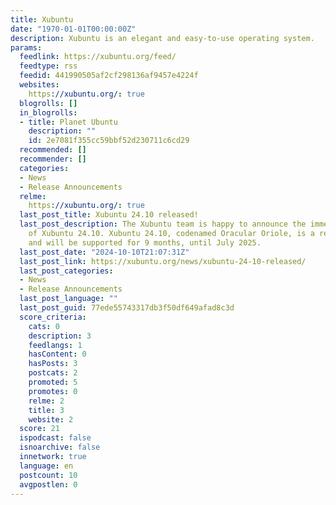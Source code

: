 ```yaml
---
title: Xubuntu
date: "1970-01-01T00:00:00Z"
description: Xubuntu is an elegant and easy-to-use operating system.
params:
  feedlink: https://xubuntu.org/feed/
  feedtype: rss
  feedid: 441990505af2cf298136af9457e4224f
  websites:
    https://xubuntu.org/: true
  blogrolls: []
  in_blogrolls:
  - title: Planet Ubuntu
    description: ""
    id: 2e7081f355cc59bbf52d230711c6cd29
  recommended: []
  recommender: []
  categories:
  - News
  - Release Announcements
  relme:
    https://xubuntu.org/: true
  last_post_title: Xubuntu 24.10 released!
  last_post_description: The Xubuntu team is happy to announce the immediate release
    of Xubuntu 24.10. Xubuntu 24.10, codenamed Oracular Oriole, is a regular release
    and will be supported for 9 months, until July 2025.
  last_post_date: "2024-10-10T21:07:31Z"
  last_post_link: https://xubuntu.org/news/xubuntu-24-10-released/
  last_post_categories:
  - News
  - Release Announcements
  last_post_language: ""
  last_post_guid: 77ede55743317db3f50df649afad8c3d
  score_criteria:
    cats: 0
    description: 3
    feedlangs: 1
    hasContent: 0
    hasPosts: 3
    postcats: 2
    promoted: 5
    promotes: 0
    relme: 2
    title: 3
    website: 2
  score: 21
  ispodcast: false
  isnoarchive: false
  innetwork: true
  language: en
  postcount: 10
  avgpostlen: 0
---
```

